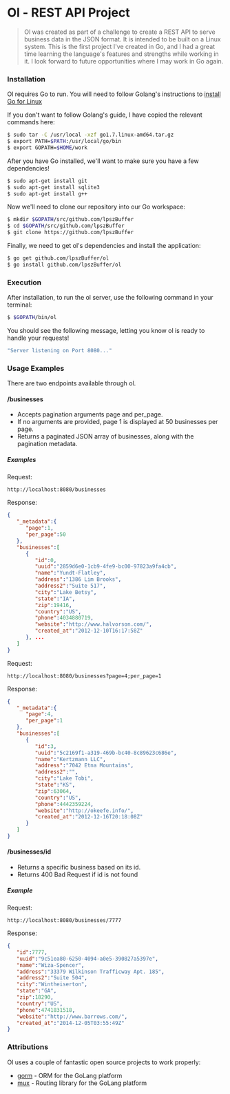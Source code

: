 # Ol - REST API Project

> Ol was created as part of a challenge to create a REST API to serve business data in the JSON format. It is intended to be built on a Linux system.
> This is the first project I've created in Go, and I had a great time learning the language's features
> and strengths while working in it. I look forward to future opportunities where I may work in Go again.

### Installation

Ol requires Go to run.
You will need to follow Golang's instructions to [install Go for Linux](https://golang.org/doc/install?download=go1.7.linux-amd64.tar.gz)

If you don't want to follow Golang's guide, I have copied the relevant commands here:
```sh
$ sudo tar -C /usr/local -xzf go1.7.linux-amd64.tar.gz
$ export PATH=$PATH:/usr/local/go/bin
$ export GOPATH=$HOME/work
```

After you have Go installed, we'll want to make sure you have a few dependencies!
```sh
$ sudo apt-get install git
$ sudo apt-get install sqlite3
$ sudo apt-get install g++
```
Now we'll need to clone our repository into our Go workspace:
```sh
$ mkdir $GOPATH/src/github.com/lpszBuffer
$ cd $GOPATH/src/github.com/lpszBuffer
$ git clone https://github.com/lpszBuffer
```

Finally, we need to get ol's dependencies and install the application:
```sh
$ go get github.com/lpszBuffer/ol
$ go install github.com/lpszBuffer/ol
```

### Execution
After installation, to run the ol server, use the following command in your terminal:
```sh
$ $GOPATH/bin/ol
```
You should see the following message, letting you know ol is ready to handle your requests!
```sh  
"Server listening on Port 8080..."
```

### Usage Examples
There are two endpoints available through ol.

#### /businesses
* Accepts pagination arguments page and per_page.
* If no arguments are provided, page 1 is displayed at 50 businesses per page.
* Returns a paginated JSON array of businesses, along with the pagination metadata.

##### Examples
Request:
``` http
http://localhost:8080/businesses
```

Response:
``` json
{
   "_metadata":{
      "page":1,
      "per_page":50
   },
   "businesses":[
      {
         "id":0,
         "uuid":"2859d6e0-1cb9-4fe9-bc00-97823a9fa4cb",
         "name":"Yundt-Flatley",
         "address":"1386 Lim Brooks",
         "address2":"Suite 517",
         "city":"Lake Betsy",
         "state":"IA",
         "zip":19416,
         "country":"US",
         "phone":4034880719,
         "website":"http://www.halvorson.com/",
         "created_at":"2012-12-10T16:17:58Z"
      }, ...
   ]
}
```

Request:
```http
http://localhost:8080/businesses?page=4;per_page=1
```
Response:
```json
{
   "_metadata":{
      "page":4,
      "per_page":1
   },
   "businesses":[
      {
         "id":3,
         "uuid":"5c2169f1-a319-469b-bc40-8c89623c686e",
         "name":"Kertzmann LLC",
         "address":"7042 Etna Mountains",
         "address2":"",
         "city":"Lake Tobi",
         "state":"KS",
         "zip":63064,
         "country":"US",
         "phone":4442359224,
         "website":"http://okeefe.info/",
         "created_at":"2012-12-16T20:18:08Z"
      }
   ]
}
```

#### /businesses/id
* Returns a specific business based on its id.
* Returns 400 Bad Request if id is not found
##### Example

Request:
```http
http://localhost:8080/businesses/7777
```

Response:
```json
{
   "id":7777,
   "uuid":"9c51ea80-6250-4094-a0e5-390827a5397e",
   "name":"Wiza-Spencer",
   "address":"33379 Wilkinson Trafficway Apt. 185",
   "address2":"Suite 504",
   "city":"Wintheiserton",
   "state":"GA",
   "zip":18290,
   "country":"US",
   "phone":4741831518,
   "website":"http://www.barrows.com/",
   "created_at":"2014-12-05T03:55:49Z"
}
```

### Attributions

Ol uses a couple of fantastic open source projects to work properly:
* [gorm](https://github.com/jinzhu/gorm) - ORM for the GoLang platform
* [mux](https://github.com/gorilla/mux) - Routing library for the GoLang platform
